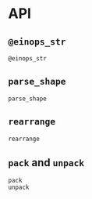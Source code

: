 # API

## `@einops_str`

```@docs
@einops_str
```

## `parse_shape`

```@docs
parse_shape
```

## `rearrange`

```@docs
rearrange
```

## `pack` and `unpack`

```@docs
pack
unpack
```
